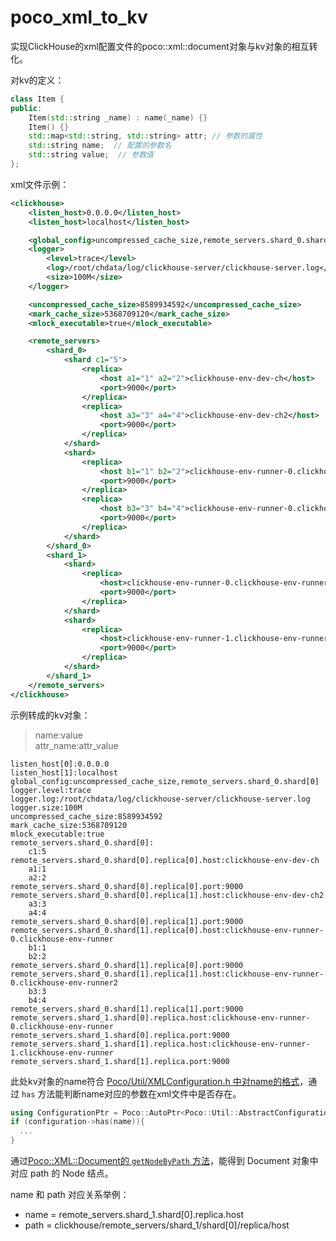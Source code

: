 # poco_xml_to_kv
实现ClickHouse的xml配置文件的poco::xml::document对象与kv对象的相互转化。

对kv的定义：

```c++
class Item {
public:
    Item(std::string _name) : name(_name) {}
    Item() {}
    std::map<std::string, std::string> attr; // 参数的属性
    std::string name;  // 配置的参数名
    std::string value;  // 参数值
};
```

xml文件示例：

```xml
<clickhouse>
	<listen_host>0.0.0.0</listen_host>
	<listen_host>localhost</listen_host>

	<global_config>uncompressed_cache_size,remote_servers.shard_0.shard[0]</global_config>
	<logger>
		<level>trace</level>
		<log>/root/chdata/log/clickhouse-server/clickhouse-server.log</log>
		<size>100M</size>
	</logger>

	<uncompressed_cache_size>8589934592</uncompressed_cache_size>
	<mark_cache_size>5368709120</mark_cache_size>
	<mlock_executable>true</mlock_executable>

	<remote_servers>
		<shard_0>
			<shard c1="5">
				<replica>
					<host a1="1" a2="2">clickhouse-env-dev-ch</host>
					<port>9000</port>
				</replica>
				<replica>
					<host a3="3" a4="4">clickhouse-env-dev-ch2</host>
					<port>9000</port>
				</replica>
			</shard>
			<shard>
				<replica>
					<host b1="1" b2="2">clickhouse-env-runner-0.clickhouse-env-runner</host>
					<port>9000</port>
				</replica>
				<replica>
					<host b3="3" b4="4">clickhouse-env-runner-0.clickhouse-env-runner2</host>
					<port>9000</port>
				</replica>
			</shard>
		</shard_0>
		<shard_1>
			<shard>
				<replica>
					<host>clickhouse-env-runner-0.clickhouse-env-runner</host>
					<port>9000</port>
				</replica>
			</shard>
			<shard>
				<replica>
					<host>clickhouse-env-runner-1.clickhouse-env-runner</host>
					<port>9000</port>
				</replica>
			</shard>
		</shard_1>
	</remote_servers>
</clickhouse>
```

示例转成的kv对象：

> name:value  
> ​    attr_name:attr_value

```
listen_host[0]:0.0.0.0
listen_host[1]:localhost
global_config:uncompressed_cache_size,remote_servers.shard_0.shard[0]
logger.level:trace
logger.log:/root/chdata/log/clickhouse-server/clickhouse-server.log
logger.size:100M
uncompressed_cache_size:8589934592
mark_cache_size:5368709120
mlock_executable:true
remote_servers.shard_0.shard[0]:
    c1:5
remote_servers.shard_0.shard[0].replica[0].host:clickhouse-env-dev-ch
    a1:1
    a2:2
remote_servers.shard_0.shard[0].replica[0].port:9000
remote_servers.shard_0.shard[0].replica[1].host:clickhouse-env-dev-ch2
    a3:3
    a4:4
remote_servers.shard_0.shard[0].replica[1].port:9000
remote_servers.shard_0.shard[1].replica[0].host:clickhouse-env-runner-0.clickhouse-env-runner
    b1:1
    b2:2
remote_servers.shard_0.shard[1].replica[0].port:9000
remote_servers.shard_0.shard[1].replica[1].host:clickhouse-env-runner-0.clickhouse-env-runner2
    b3:3
    b4:4
remote_servers.shard_0.shard[1].replica[1].port:9000
remote_servers.shard_1.shard[0].replica.host:clickhouse-env-runner-0.clickhouse-env-runner
remote_servers.shard_1.shard[0].replica.port:9000
remote_servers.shard_1.shard[1].replica.host:clickhouse-env-runner-1.clickhouse-env-runner
remote_servers.shard_1.shard[1].replica.port:9000
```

此处kv对象的name符合 [Poco/Util/XMLConfiguration.h 中对name的格式](https://docs.pocoproject.org/current/Poco.Util.XMLConfiguration.html)，通过 `has` 方法能判断name对应的参数在xml文件中是否存在。

```c++
using ConfigurationPtr = Poco::AutoPtr<Poco::Util::AbstractConfiguration>;
if (configuration->has(name)){
  ...
}
```

通过[Poco::XML::Document的 `getNodeByPath` 方法]((https://docs.pocoproject.org/current/Poco.XML.Node.html#34251))，能得到 Document 对象中对应 path 的 Node 结点。

name 和 path 对应关系举例：

- name = remote_servers.shard_1.shard[0].replica.host
- path = clickhouse/remote_servers/shard_1/shard[0]/replica/host
